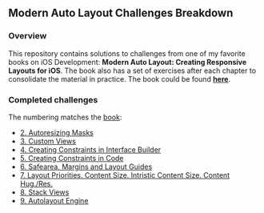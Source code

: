 
## Modern Auto Layout Challenges Breakdown

### Overview
This repository contains solutions to challenges from one of my favorite books on iOS Development: **Modern Auto Layout: Creating Responsive Layouts for iOS**. The book also has a set of exercises after each chapter to consolidate the material in practice. The book could be found [**here**](https://useyourloaf.com/autolayout/).

### Completed challenges
The numbering matches the [book](https://useyourloaf.com/autolayout/):

- [2. Autoresizing Masks](https://github.com/Sencudra/ModernAutoLayout/tree/master/2.%20Autoresizing%20Masks)
- [3. Custom Views](https://github.com/Sencudra/ModernAutoLayout/tree/master/3.%20Custom%20Views)
- [4. Creating Constraints in Interface Builder](https://github.com/Sencudra/ModernAutoLayout/tree/master/4.%20Creating%20Constraints%20in%20Interface%20Builder)
- [5. Creating Constraints in Code](https://github.com/Sencudra/ModernAutoLayout/tree/master/5.%20Creating%20Constraints%20in%20Code)
- [6. Safearea, Margins and Layout Guides](https://github.com/Sencudra/ModernAutoLayout/tree/master/6.%20Safearea%2C%20Margins%20and%20Layout%20Guides)
- [7. Layout Priorities. Content Size. Intristic Content Size. Content Hug./Res.](https://github.com/Sencudra/ModernAutoLayout/tree/master/7.%20Layout%20Priorities.%20Content%20Size.%20Intristic%20Content%20Size.%20Content%20Hug.:Res.)
- [8. Stack Views](https://github.com/Sencudra/ModernAutoLayout/tree/master/8.%20StackViews)
- [9. Autolayout Engine](https://github.com/Sencudra/ModernAutoLayout/tree/master/9.%20Autolayout%20Engine)